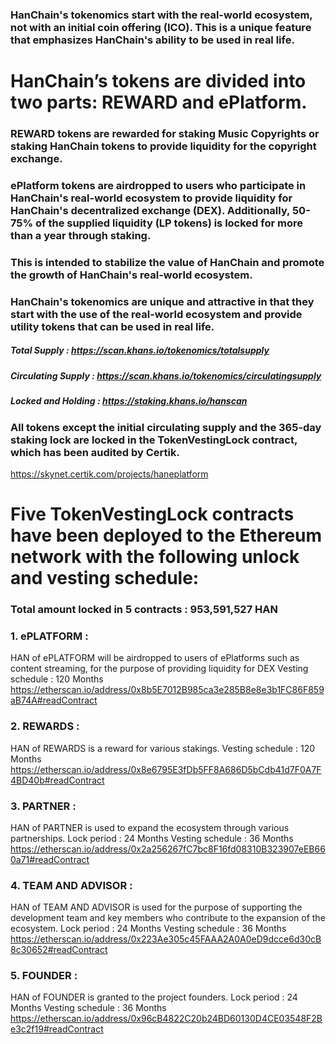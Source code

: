 ### HanChain's tokenomics start with the real-world ecosystem, not with an initial coin offering (ICO). This is a unique feature that emphasizes HanChain's ability to be used in real life.

# HanChain’s tokens are divided into two parts: REWARD and ePlatform.
### REWARD tokens are rewarded for staking Music Copyrights or staking HanChain tokens to provide liquidity for the copyright exchange.
### ePlatform tokens are airdropped to users who participate in HanChain's real-world ecosystem to provide liquidity for HanChain's decentralized exchange (DEX). Additionally, 50-75% of the supplied liquidity (LP tokens) is locked for more than a year through staking.
### This is intended to stabilize the value of HanChain and promote the growth of HanChain's real-world ecosystem. 

### HanChain's tokenomics are unique and attractive in that they start with the use of the real-world ecosystem and provide utility tokens that can be used in real life.
##### Total Supply : https://scan.khans.io/tokenomics/totalsupply
##### Circulating Supply : https://scan.khans.io/tokenomics/circulatingsupply
##### Locked and Holding : https://staking.khans.io/hanscan

### All tokens except the initial circulating supply and the 365-day staking lock are locked in the TokenVestingLock contract, which has been audited by Certik.
https://skynet.certik.com/projects/haneplatform

# Five TokenVestingLock contracts have been deployed to the Ethereum network with the following unlock and vesting schedule:

### Total amount locked in 5 contracts : 953,591,527 HAN

### 1. ePLATFORM :
HAN of ePLATFORM will be airdropped to users of ePlatforms such as content streaming, for the purpose of providing liquidity for DEX
Vesting schedule : 120 Months
https://etherscan.io/address/0x8b5E7012B985ca3e285B8e8e3b1FC86F859aB74A#readContract

### 2. REWARDS :
HAN of REWARDS is a reward for various stakings.
Vesting schedule : 120 Months
https://etherscan.io/address/0x8e6795E3fDb5FF8A686D5bCdb41d7F0A7F4BD40b#readContract

### 3. PARTNER :
HAN of PARTNER is used to expand the ecosystem through various partnerships.
Lock period : 24 Months
Vesting schedule : 36 Months
https://etherscan.io/address/0x2a256267fC7bc8F16fd08310B323907eEB660a71#readContract

### 4. TEAM AND ADVISOR :
HAN of TEAM AND ADVISOR is used for the purpose of supporting the development team and key members who contribute to the expansion of the ecosystem.
Lock period : 24 Months
Vesting schedule : 36 Months
https://etherscan.io/address/0x223Ae305c45FAAA2A0A0eD9dcce6d30cB8c30652#readContract

### 5. FOUNDER :
HAN of FOUNDER is granted to the project founders.
Lock period : 24 Months
Vesting schedule : 36 Months
https://etherscan.io/address/0x96cB4822C20b24BD60130D4CE03548F2Be3c2f19#readContract
